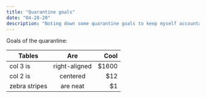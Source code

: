 ```yaml
---
title: "Quarantine goals"
date: "04-28-20"
description: "Noting down some quarantine goals to keep myself accountable"
---
```


Goals of the quarantine:

| Tables        | Are           | Cool  |
| ------------- |:-------------:| -----:|
| col 3 is      | right-aligned | $1600 |
| col 2 is      | centered      |   $12 |
| zebra stripes | are neat      |    $1 |